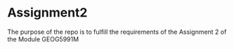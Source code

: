 # Assignment2
The purpose of the repo is to fulfill the requirements of the Assignment 2 of the Module GEOG5991M 
